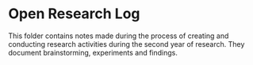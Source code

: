 # Open Research Log

This folder contains notes made during the process of creating and conducting research activities during the second year of research. They document brainstorming, experiments and findings.
